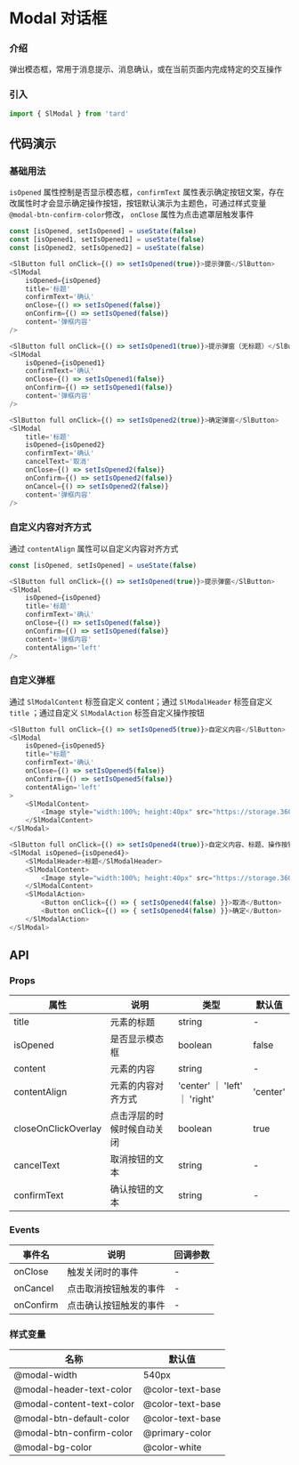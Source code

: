 # Modal 对话框
### 介绍
弹出模态框，常用于消息提示、消息确认，或在当前页面内完成特定的交互操作
### 引入
```js
import { SlModal } from 'tard'
```
## 代码演示
### 基础用法
`isOpened` 属性控制是否显示模态框，`confirmText` 属性表示确定按钮文案，存在改属性时才会显示确定操作按钮，按钮默认演示为主题色，可通过样式变量`@modal-btn-confirm-color`修改， `onClose` 属性为点击遮罩层触发事件
```js
const [isOpened, setIsOpened] = useState(false)
const [isOpened1, setIsOpened1] = useState(false)
const [isOpened2, setIsOpened2] = useState(false)

<SlButton full onClick={() => setIsOpened(true)}>提示弹窗</SlButton>
<SlModal
    isOpened={isOpened}
    title='标题'
    confirmText='确认'
    onClose={() => setIsOpened(false)}
    onConfirm={() => setIsOpened(false)}
    content='弹框内容'
/>

<SlButton full onClick={() => setIsOpened1(true)}>提示弹窗（无标题）</SlButton>
<SlModal
    isOpened={isOpened1}
    confirmText='确认'
    onClose={() => setIsOpened1(false)}
    onConfirm={() => setIsOpened1(false)}
    content='弹框内容'
/>

<SlButton full onClick={() => setIsOpened2(true)}>确定弹窗</SlButton>
<SlModal
    title='标题'
    isOpened={isOpened2}
    confirmText='确认'
    cancelText='取消'
    onClose={() => setIsOpened2(false)}
    onConfirm={() => setIsOpened2(false)}
    onCancel={() => setIsOpened2(false)}
    content='弹框内容'
/>
```

### 自定义内容对齐方式
通过 `contentAlign` 属性可以自定义内容对齐方式
```js
const [isOpened, setIsOpened] = useState(false)

<SlButton full onClick={() => setIsOpened(true)}>提示弹窗</SlButton>
<SlModal
    isOpened={isOpened}
    title='标题'
    confirmText='确认'
    onClose={() => setIsOpened(false)}
    onConfirm={() => setIsOpened(false)}
    content='弹框内容'
    contentAlign='left'
/>
```

### 自定义弹框
通过 `SlModalContent` 标签自定义 content；通过 `SlModalHeader` 标签自定义 `title` ；通过自定义 `SlModalAction` 标签自定义操作按钮
```js
<SlButton full onClick={() => setIsOpened5(true)}>自定义内容</SlButton>
<SlModal
    isOpened={isOpened5}
    title="标题"
    confirmText='确认'
    onClose={() => setIsOpened5(false)}
    onConfirm={() => setIsOpened5(false)}
    contentAlign='left'
>
    <SlModalContent>
        <Image style="width:100%; height:40px" src="https://storage.360buyimg.com/hawley-common/tard-image/logo.png" />
    </SlModalContent>
</SlModal>

<SlButton full onClick={() => setIsOpened4(true)}>自定义内容、标题、操作按钮</SlButton>
<SlModal isOpened={isOpened4}>
    <SlModalHeader>标题</SlModalHeader>
    <SlModalContent>
        <Image style="width:100%; height:40px" src="https://storage.360buyimg.com/hawley-common/tard-image/logo.png" />
    </SlModalContent>
    <SlModalAction>
        <Button onClick={() => { setIsOpened4(false) }}>取消</Button>
        <Button onClick={() => { setIsOpened4(false) }}>确定</Button>
    </SlModalAction>
</SlModal>
```
## API
### Props
|  属性   | 说明  | 类型 | 默认值 |
|  ----  | ----  | ---- | ---- |
| title | 元素的标题 | string | - |
| isOpened | 是否显示模态框 | boolean | false |
| content | 元素的内容 | string | - |
| contentAlign | 元素的内容对齐方式 | 'center' ｜ 'left' ｜ 'right' | 'center' |
| closeOnClickOverlay | 点击浮层的时候时候自动关闭 | boolean | true |
| cancelText | 取消按钮的文本 | string | - |
| confirmText | 确认按钮的文本 | string | - |

### Events
|  事件名   | 说明  | 回调参数 |
|  ----  | ----  | ---- |
| onClose | 触发关闭时的事件 | - | 
| onCancel | 点击取消按钮触发的事件 | -  |
| onConfirm | 点击确认按钮触发的事件 | - |

### 样式变量
|  名称  | 默认值 |
|  ---- | ---- |
|  @modal-width | 540px |
|  @modal-header-text-color | @color-text-base |
|  @modal-content-text-color  | @color-text-base |
|  @modal-btn-default-color | @color-text-base |
|  @modal-btn-confirm-color  | @primary-color |
|  @modal-bg-color | @color-white |